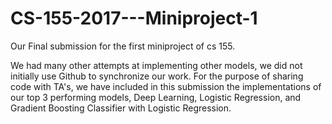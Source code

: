 # CS-155-2017---Miniproject-1
Our Final submission for the first miniproject of cs 155. 

We had many other attempts at implementing other models, we did not
initially use Github to synchronize our work. For the purpose of
sharing code with TA's, we have included in this submission the 
implementations of our top 3 performing models, Deep Learning, 
Logistic Regression, and Gradient Boosting Classifier with Logistic 
Regression. 

